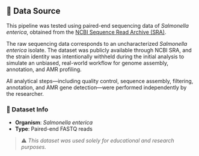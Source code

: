 ## 🧬 Data Source

This pipeline was tested using paired-end sequencing data of *Salmonella enterica*, obtained from the [NCBI Sequence Read Archive (SRA)](https://www.ncbi.nlm.nih.gov/sra).

The raw sequencing data corresponds to an uncharacterized *Salmonella enterica* isolate. The dataset was publicly available through NCBI SRA, and the strain identity was intentionally withheld during the initial analysis to simulate an unbiased, real-world workflow for genome assembly, annotation, and AMR profiling.

All analytical steps—including quality control, sequence assembly, filtering, annotation, and AMR gene detection—were performed independently by the researcher.

### 📂 Dataset Info
- **Organism**: *Salmonella enterica*
- **Type**: Paired-end FASTQ reads

> ⚠️ *This dataset was used solely for educational and research purposes.*


